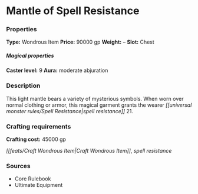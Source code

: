﻿---
Title: "Mantle of Spell Resistance"
Type: "Wondrous Item"
Price: "90000 gp"
Weight: "–"
Slot: "Chest"
Caster level: "9"
Aura: "moderate abjuration"
Description: |
  "This light mantle bears a variety of mysterious symbols. When worn over normal clothing or armor, this magical garment grants the wearer spell resistance 21."
Crafting cost: "45000 gp"
Sources: "['Core Rulebook', 'Ultimate Equipment']"
---

# Mantle of Spell Resistance

### Properties

**Type:** Wondrous Item **Price:** 90000 gp **Weight:** – **Slot:** Chest

##### Magical properties

**Caster level:** 9 **Aura:** moderate abjuration

### Description

This light mantle bears a variety of mysterious symbols. When worn over normal clothing or armor, this magical garment grants the wearer _[[universal monster rules/Spell Resistance|spell resistance]]_ 21.

### Crafting requirements

**Crafting cost:** 45000 gp

_[[feats/Craft Wondrous Item|Craft Wondrous Item]]_, _spell resistance_

### Sources

* Core Rulebook
* Ultimate Equipment